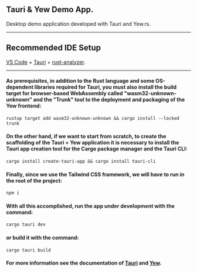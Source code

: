 ## Tauri & Yew Demo App.

Desktop demo application developed with Tauri and Yew.rs.

---

## Recommended IDE Setup

[VS Code](https://code.visualstudio.com/) + [Tauri](https://marketplace.visualstudio.com/items?itemName=tauri-apps.tauri-vscode) + [rust-analyzer](https://marketplace.visualstudio.com/items?itemName=rust-lang.rust-analyzer).

---

#### As prerequisites, in addition to the Rust language and some OS-dependent libraries required for Tauri, you must also install the build target for browser-based WebAssembly called "wasm32-unknown-unknown" and the "Trunk" tool to the deployment and packaging of the Yew frontend:

```
rustup target add wasm32-unknown-unknown && cargo install --locked trunk
```

#### On the other hand, if we want to start from scratch, to create the scaffolding of the Tauri + Yew application it is necessary to install the Tauri app creation tool for the Cargo package manager and the Tauri CLI:

```
cargo install create-tauri-app && cargo install tauri-cli
```

#### Finally, since we use the Tailwind CSS framework, we will have to run in the root of the project:

```
npm i
```

#### With all this accomplished, run the app under development with the command:

```
cargo tauri dev
```

#### or build it with the command:

```
cargo tauri build
```

#### For more information see the documentation of [Tauri](https://tauri.app/) and [Yew](https://yew.rs/).
